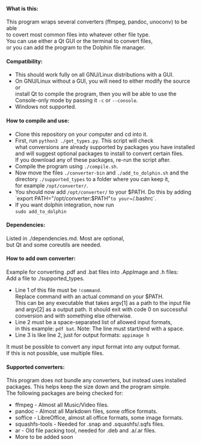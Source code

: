 #### What is this:  
  
This program wraps several converters (ffmpeg, pandoc, unoconv) to be able  
to covert most common files into whatever other file type.  
You can use either a Qt GUI or the terminal to convert files,  
or you can add the program to the Dolphin file manager.  
  
#### Compatibility:  
  
* This should work fully on all GNU/Linux distributions with a GUI.  
* On GNU/Linux without a GUI, you will need to either modify the source or  
  install Qt to compile the program, then you will be able to use the  
  Console-only mode by passing it `-c` or `--console`.  
* Windows not supported.  
  
#### How to compile and use:  
  
* Clone this repository on your computer and cd into it.  
* First, run `python3 ./get_types.py`. This script will check  
  what conversions are already supported by packages you have installed  
  and will suggest optional packages to install to convert certain files.  
  If you download any of these packages, re-run the script after.  
* Compile the program using `./compile.sh`.  
* Now move the files `./converter-bin` and `./add_to_dolphin.sh` and the  
  directory `./supported_types` to a folder where you can keep it,  
  for example `/opt/converter/`.  
* You should now add `/opt/converter/` to your $PATH. Do this by adding  
  `export PATH="/opt/converter:$PATH"` to your `~/.bashrc`.  
* If you want dolphin integration, now run  
  `sudo add_to_dolphin`  
  
#### Dependencies:  
  
Listed in ./dependencies.md. Most are optional,  
but Qt and some coreutils are needed.  
  
#### How to add own converter:
  
Example for converting .pdf and .bat files into .AppImage and .h files:  
Add a file to ./supported_types.  
  
* Line 1 of this file must be `!command`.  
  Replace command with an actual command on your $PATH.  
  This can be any executable that takes argv[1] as a path to the input file  
  and argv[2] as a output path. It should exit with code 0 on successful  
  conversion and with something else otherwise.  
* Line 2 must be a space-separated list of allowed input formats,  
  in this example: ` pdf bat `. Note: The line must start/end with a space.  
* Line 3 is like line 2, just for output formats: ` appimage h `  
  
It must be possible to convert any input format into any output format.  
If this is not possible, use multiple files.  

#### Supported converters:

This program does not bundle any converters, but instead uses installed  
packages. This helps keep the size down and the program simple.  
The following packages are being checked for:  

* ffmpeg - Almost all Music/Video files.  
* pandoc - Almost all Markdown files, some office formats.  
* soffice - LibreOffice, almost all office formats, some image formats.  
* squashfs-tools - Needed for .snap and .squashfs/.sqfs files.  
* ar - Old file packing tool, needed for .deb and .a/.ar files.  
* More to be added soon  
